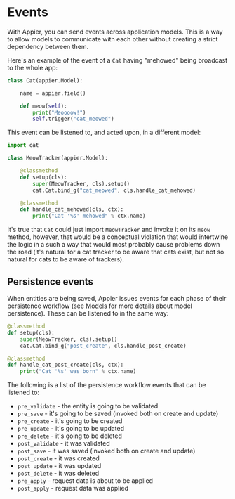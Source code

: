 # Events

With Appier, you can send events across application models. This is a way to allow
models to communicate with each other without creating a strict dependency between
them.

Here's an example of the event of a `Cat` having "mehowed" being broadcast to the
whole app:

```python
class Cat(appier.Model):

    name = appier.field()

    def meow(self):
        print("Meoooow!")
        self.trigger("cat_meowed")
```

This event can be listened to, and acted upon, in a different model:

```python
import cat

class MeowTracker(appier.Model):

    @classmethod
    def setup(cls):
        super(MeowTracker, cls).setup()
        cat.Cat.bind_g("cat_meowed", cls.handle_cat_mehowed)

    @classmethod
    def handle_cat_mehowed(cls, ctx):
        print("Cat '%s' mehowed" % ctx.name)
```

It's true that `Cat` could just import `MeowTracker` and invoke it
on its `meow` method, however, that would be a conceptual violation
that would intertwine the logic in a such a way that would most probably
cause problems down the road (it's natural for a cat tracker to be aware
that cats exist, but not so natural for cats to be aware of trackers).

## Persistence events

When entities are being saved, Appier issues events for each phase
of their persistence workflow (see [Models](models.md) for more
details about model persistence). These can be listened to in the
same way:

```python
@classmethod
def setup(cls):
    super(MeowTracker, cls).setup()
    cat.Cat.bind_g("post_create", cls.handle_post_create)

@classmethod
def handle_cat_post_create(cls, ctx):
    print("Cat '%s' was born" % ctx.name)
```

The following is a list of the persistence workflow events that
can be listened to:

* `pre_validate` - the entity is going to be validated
* `pre_save` - it's going to be saved (invoked both on create and update) 
* `pre_create` - it's going to be created
* `pre_update` - it's going to be updated
* `pre_delete` - it's going to be deleted
* `post_validate` - it was validated
* `post_save` - it was saved (invoked both on create and update)
* `post_create` - it was created
* `post_update` - it was updated
* `post_delete` - it was deleted
* `pre_apply` - request data is about to be applied
* `post_apply` - request data was applied
